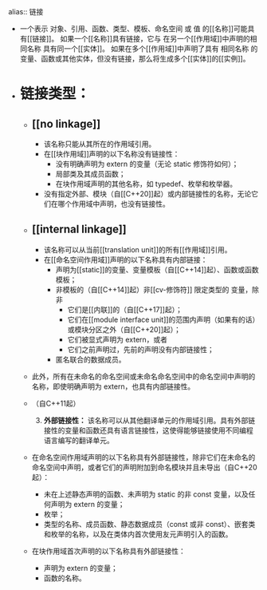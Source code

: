 alias:: 链接

- 一个表示 对象、引用、函数、类型、模板、命名空间 或 值 的[[名称]]可能具有[[链接]]。
  如果一个[[名称]]具有链接，它与 在另一个[[作用域]]中声明的相同名称 具有同一个[[实体]]。
  如果在多个[[作用域]]中声明了具有 相同名称 的变量、函数或其他实体，但没有链接，那么将生成多个[[实体]]的[[实例]]。
- # 链接类型：
	- ## [[no linkage]]
		- 该名称只能从其所在的作用域引用。
		- 在[[块作用域]]声明的以下名称没有链接性：
			- 没有明确声明为 extern 的变量（无论 static 修饰符如何）；
			- 局部类及其成员函数；
			- 在块作用域声明的其他名称，如 typedef、枚举和枚举器。
		- 没有指定外部、模块（自[[C++20]]起）或内部链接性的名称，无论它们在哪个作用域中声明，也没有链接性。
	- ## [[internal linkage]]
		- 该名称可以从当前[[translation unit]]的所有[[作用域]]引用。
		- 在[[命名空间作用域]]声明的以下名称具有内部链接：
			- 声明为[[static]]的变量、变量模板（自[[C++14]]起）、函数或函数模板；
			- 非模板的（自[[C++14]]起）非[[cv-修饰符]] 限定类型的 变量，除非
				- 它们是[[内联]]的（自[[C++17]]起）；
				- 它们在[[module interface unit]]的范围内声明（如果有的话）或模块分区之外（自[[C++20]]起）；
				- 它们被显式声明为 extern，或者
				- 它们之前声明过，先前的声明没有内部链接性；
			- 匿名联合的数据成员。
	- 此外，所有在未命名的命名空间或未命名命名空间中的命名空间中声明的名称，即使明确声明为 extern，也具有内部链接性。
	- （自C++11起）
	  
	  3. **外部链接性：** 该名称可以从其他翻译单元的作用域引用。具有外部链接性的变量和函数还具有语言链接性，这使得能够链接使用不同编程语言编写的翻译单元。
	- 在命名空间作用域声明的以下名称具有外部链接性，除非它们在未命名的命名空间中声明，或者它们的声明附加到命名模块并且未导出（自C++20起）：
		- 未在上述静态声明的函数、未声明为 static 的非 const 变量，以及任何声明为 extern 的变量；
		- 枚举；
		- 类型的名称、成员函数、静态数据成员（const 或非 const）、嵌套类和枚举的名称，以及在类体内首次使用友元声明引入的函数。
	- 在块作用域首次声明的以下名称具有外部链接性：
		- 声明为 extern 的变量；
		- 函数的名称。